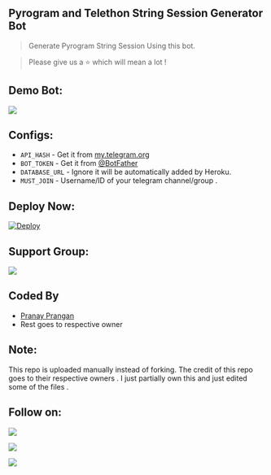 ## Pyrogram and Telethon String Session Generator Bot 
> Generate Pyrogram String Session Using this bot.

> Please give us a ⭐ which will mean a lot !

## Demo Bot:
<a href="https://t.me/StringSessionGeneratorz_bot"><img src="https://img.shields.io/badge/Telegram-Bot-blue.svg?logo=telegram"></a>

## Configs:
- `API_HASH` - Get it from [my.telegram.org](https://my.telegram.org/auth)
- `BOT_TOKEN` - Get it from [@BotFather](https://t.me/BotFather)
- `DATABASE_URL` - Ignore it will be automatically added by Heroku.
- `MUST_JOIN` - Username/ID of your telegram channel/group .

## Deploy Now: 
[![Deploy](https://www.herokucdn.com/deploy/button.svg)](https://heroku.com/deploy?template=https://github.com/Pranay5463/String-Session-Generator_Bot)

## Support Group:
<a href="https://t.me/goblinlabssupport"><img src="https://img.shields.io/badge/Telegram-get help on %20Telegram%20Group-blue.svg?logo=telegram"></a>

## Coded By
- [Pranay Prangan](https://github.com/Pranay5463)
- Rest goes to respective owner

## Note:
This repo is uploaded manually instead of forking. The credit of this repo goes to their respective owners . I just partially own this and just edited some of the files .

## Follow on:
<p align="left">
<a href="https://github.com/Pranay5463"><img src="https://img.shields.io/badge/GitHub-Follow%20on%20GitHub-inactive.svg?logo=github"></a>
</p>
<p align="left">
<a href="https://t.me/NotrealPranay"><img src="https://img.shields.io/badge/Telegram-Message%20on%20Telegram-blue.svg?logo=telegram"></a>
</p>
<p align="left">
<a href="https://instagram.com/dark_elite_98"><img src="https://img.shields.io/badge/Instagram-Follow%20on%20Instagram-important.svg?logo=instagram"></a>
</p>
